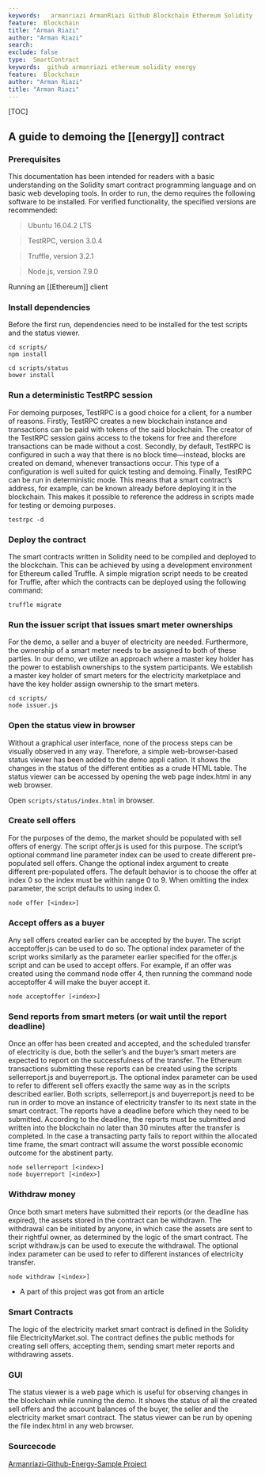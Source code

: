 ```yaml
---
keywords:   armanriazi ArmanRiazi Github Blockchain Ethereum Solidity
feature:  Blockchain 
title: "Arman Riazi"
author: "Arman Riazi"
search:
exclude: false
type:  SmartContract
keywords:  github armanriazi ethereum solidity energy
feature:  Blockchain
author: "Arman Riazi"
title: "Arman Riazi"
---
```

[TOC]

## A guide to demoing the [[energy]] contract

### Prerequisites
This documentation has been intended for readers with a basic understanding on the Solidity smart contract programming language and on basic web developing tools. In order to run,
the demo requires the following software to be installed. For verified functionality, the specified versions are recommended:

> Ubuntu 16.04.2 LTS

> TestRPC, version 3.0.4

> Truffle, version 3.2.1

> Node.js, version 7.9.0


Running an [[Ethereum]] client

### Install dependencies

Before the first run, dependencies need to be installed for the test scripts and the status viewer.

```shell
cd scripts/
npm install
```

```shell
cd scripts/status
bower install
```

### Run a deterministic TestRPC session

For demoing purposes, TestRPC is a good choice for a client, for a number of reasons. Firstly, TestRPC creates a new blockchain instance and transactions can be paid with tokens of the
said blockchain. The creator of the TestRPC session gains access to the tokens for free and
therefore transactions can be made without a cost. Secondly, by default, TestRPC is configured
in such a way that there is no block time—instead, blocks are created on demand, whenever
transactions occur. This type of a configuration is well suited for quick testing and demoing.
Finally, TestRPC can be run in deterministic mode. This means that a smart contract’s address,
for example, can be known already before deploying it in the blockchain. This makes it possible to reference the address in scripts made for testing or demoing purposes.

```shell
testrpc -d
```

### Deploy the contract

The smart contracts written in Solidity need to be compiled and deployed to the blockchain.
This can be achieved by using a development environment for Ethereum called Truffle. A simple migration script needs to be created for Truffle, after which the contracts can be deployed
using the following command:

```shell
truffle migrate
```

### Run the issuer script that issues smart meter ownerships

For the demo, a seller and a buyer of electricity are needed. Furthermore, the ownership of a
smart meter needs to be assigned to both of these parties. In our demo, we utilize an approach
where a master key holder has the power to establish ownerships to the system participants.
We establish a master key holder of smart meters for the electricity marketplace and have the
key holder assign ownership to the smart meters.

```shell
cd scripts/
node issuer.js
```

### Open the status view in browser

Without a graphical user interface, none of the process steps can be visually observed in any
way. Therefore, a simple web-browser-based status viewer has been added to the demo appli
cation. It shows the changes in the status of the different entities as a crude HTML table. The
status viewer can be accessed by opening the web page index.html in any web browser.

Open `scripts/status/index.html` in browser.

### Create sell offers

For the purposes of the demo, the market should be populated with sell offers of energy. The
script offer.js is used for this purpose. The script’s optional command line parameter index can
be used to create different pre-populated sell offers. Change the optional index argument to create different pre-populated offers. The default behavior is to choose the offer at index 0 so the index must be within range 0 to 9.
When omitting the index parameter, the script defaults to using index 0.

```shell
node offer [<index>]
```

### Accept offers as a buyer

Any sell offers created earlier can be accepted by the buyer. The script acceptoffer.js can be
used to do so. The optional index parameter of the script works similarly as the parameter earlier specified for the offer.js script and can be used to accept offers. For example, if an offer was
created using the command node offer 4, then running the command node acceptoffer 4 will
make the buyer accept it.

```shell
node acceptoffer [<index>]
```

### Send reports from smart meters (or wait until the report deadline)

Once an offer has been created and accepted, and the scheduled transfer of electricity is due,
both the seller’s and the buyer’s smart meters are expected to report on the successfulness of
the transfer. The Ethereum transactions submitting these reports can be created using the
scripts sellerreport.js and buyerreport.js. The optional index parameter can be used to refer to
different sell offers exactly the same way as in the scripts described earlier. Both scripts, sellerreport.js and buyerreport.js need to be run in order to move an instance of electricity transfer to its next state in the smart contract.
The reports have a deadline before which they need to be submitted. According to the deadline, the reports must be submitted and written into the blockchain no later than 30 minutes
after the transfer is completed. In the case a transacting party fails to report within the allocated time frame, the smart contract will assume the worst possible economic outcome for the
abstinent party.

```shell
node sellerreport [<index>]
node buyerreport [<index>]
```

### Withdraw money

Once both smart meters have submitted their reports (or the deadline has expired), the assets
stored in the contract can be withdrawn. The withdrawal can be initiated by anyone, in which
case the assets are sent to their rightful owner, as determined by the logic of the smart contract. The script withdraw.js can be used to execute the withdrawal. The optional index parameter can be used to refer to different instances of electricity transfer.

```shell
node withdraw [<index>]
```

* A part of this project was got from an article 

### Smart Contracts

The logic of the electricity market smart contract is defined in the Solidity file ElectricityMarket.sol. The contract defines the public methods for creating sell offers, accepting them, sending smart meter reports and withdrawing assets.

### GUI
The status viewer is a web page which is useful for observing changes in the blockchain while
running the demo. It shows the status of all the created sell offers and the account balances of
the buyer, the seller and the electricity market smart contract. The status viewer can be run by
opening the file index.html in any web browser.

### Sourcecode
[Armanriazi-Github-Energy-Sample Project](https://github.com/armanriazi/armanriazi-ethereum-marketplace-in-energy)
